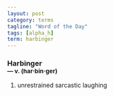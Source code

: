 ```yaml
---
layout: post
category: terms
tagline: "Word of the Day"
tags: [alpha_h]
term: harbinger
---
```


<h3>Harbinger<br/> <small>&mdash; v. (har<span>&middot;</span>bin<span>&middot;</span>ger)</small></h3>
<p><ol><li>unrestrained sarcastic laughing</li>
</ol></p>
